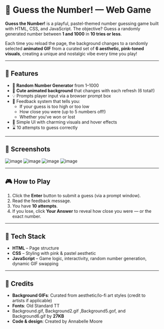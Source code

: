 # 🎲 Guess the Number! — Web Game

**Guess the Number!** is a playful, pastel-themed number guessing game built with HTML, CSS, and JavaScript. The objective? Guess a randomly generated number between **1 and 1000** in **10 tries or less**.

Each time you reload the page, the background changes to a randomly selected **animated GIF** from a curated set of **6 aesthetic, pink-toned visuals**, creating a unique and nostalgic vibe every time you play!

---

## 🌸 Features

- 🎯 **Random Number Generator** from 1–1000
- 🎀 **Cute animated background** that changes with each refresh (6 total!)
- 💡 Prompts player input via a browser prompt box
- 💬 Feedback system that tells you:
  - If your guess is too high or too low
  - How close you were (up to 5 numbers off!)
  - Whether you've won or lost
- 🎉 Simple UI with charming visuals and hover effects
- ⌛ 10 attempts to guess correctly

---
## 📸 Screenshots
![image](https://github.com/user-attachments/assets/34448bca-7729-4ae9-9d9d-5160b74a0b39)
![image](https://github.com/user-attachments/assets/695259cd-151a-49ae-8d3e-9dda97a7851c)
![image](https://github.com/user-attachments/assets/fd98014c-2bcf-4f57-9f9a-855b09f5784d)
![image](https://github.com/user-attachments/assets/767c1e16-0e09-4d51-a398-6ca20ffe519b)

---
## 🎮 How to Play

1. Click the **Enter** button to submit a guess (via a prompt window).
2. Read the feedback message.
3. You have **10 attempts**.
4. If you lose, click **Your Answer** to reveal how close you were — or the exact number.

---

## 🧠 Tech Stack

- **HTML** – Page structure
- **CSS** – Styling with pink & pastel aesthetic
- **JavaScript** – Game logic, interactivity, random number generation, dynamic GIF swapping

---
## 📎 Credits
- **Background GIFs**: Curated from aesthetic/lo-fi art styles (credit to artists if applicable)
- **Fonts**: Old Standard TT
- Background.gif, Background2.gif ,Background5.gof, and Background6.gif by **27KB**
- **Code & design**: Created by Annabelle Moore
